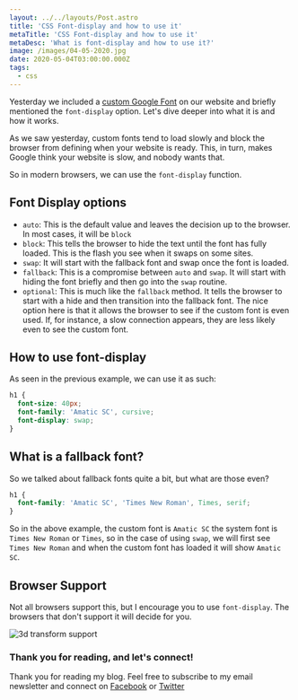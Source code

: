 ```yaml
---
layout: ../../layouts/Post.astro
title: 'CSS Font-display and how to use it'
metaTitle: 'CSS Font-display and how to use it'
metaDesc: 'What is font-display and how to use it?'
image: /images/04-05-2020.jpg
date: 2020-05-04T03:00:00.000Z
tags:
  - css
---
```


Yesterday we included a [custom Google Font](https://daily-dev-tips.com/posts/how-to-use-google-fonts/) on our website and briefly mentioned the `font-display` option.
Let's dive deeper into what it is and how it works.

As we saw yesterday, custom fonts tend to load slowly and block the browser from defining when your website is ready.
This, in turn, makes Google think your website is slow, and nobody wants that.

So in modern browsers, we can use the `font-display` function.

## Font Display options

- `auto`: This is the default value and leaves the decision up to the browser. In most cases, it will be `block`
- `block`: This tells the browser to hide the text until the font has fully loaded. This is the flash you see when it swaps on some sites.
- `swap`: It will start with the fallback font and swap once the font is loaded.
- `fallback`: This is a compromise between `auto` and `swap`. It will start with hiding the font briefly and then go into the `swap` routine.
- `optional`: This is much like the `fallback` method. It tells the browser to start with a hide and then transition into the fallback font. The nice option here is that it allows the browser to see if the custom font is even used. If, for instance, a slow connection appears, they are less likely even to see the custom font.

## How to use font-display

As seen in the previous example, we can use it as such:

```css
h1 {
  font-size: 40px;
  font-family: 'Amatic SC', cursive;
  font-display: swap;
}
```

## What is a fallback font?

So we talked about fallback fonts quite a bit, but what are those even?

```css
h1 {
  font-family: 'Amatic SC', 'Times New Roman', Times, serif;
}
```

So in the above example, the custom font is `Amatic SC` the system font is `Times New Roman` or `Times`, so in the case of using `swap`, we will first see `Times New Roman` and when the custom font has loaded it will show `Amatic SC`.

## Browser Support

Not all browsers support this, but I encourage you to use `font-display`. The browsers that don't support it will decide for you.

![3d transform support](https://caniuse.bitsofco.de/image/font-loading.png)

### Thank you for reading, and let's connect!

Thank you for reading my blog. Feel free to subscribe to my email newsletter and connect on [Facebook](https://www.facebook.com/DailyDevTipsBlog) or [Twitter](https://twitter.com/DailyDevTips1)
